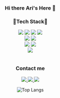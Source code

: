 <div align="center">
  
### Hi there Ari's Here 👋

### **🧪Tech Stack🧪**
 

<div>

<img src="https://img.shields.io/badge/typescript-%23007ACC.svg?style=for-the-badge&logo=typescript&logoColor=white"/>
<img src="https://img.shields.io/badge/react-%2320232a.svg?style=for-the-badge&logo=react&logoColor=%2361DAFB"/>
<img src="https://img.shields.io/badge/Next-black?style=for-the-badge&logo=next.js&logoColor=white"/>

<img src="https://img.shields.io/badge/tailwindcss-%2338B2AC.svg?style=for-the-badge&logo=tailwind-css&logoColor=white"/>

</div>

<div>

<img src="https://img.shields.io/badge/MongoDB-%234ea94b.svg?style=for-the-badge&logo=mongodb&logoColor=white"/>
<img src="https://img.shields.io/badge/postgres-%23316192.svg?style=for-the-badge&logo=postgresql&logoColor=white"/>

</div>

<div>

<img src="https://img.shields.io/badge/html5-%23E34F26.svg?style=for-the-badge&logo=html5&logoColor=white"/>
<img src="https://img.shields.io/badge/css3-%231572B6.svg?style=for-the-badge&logo=css3&logoColor=white"/>

</div>

<div>

<img src="https://img.shields.io/badge/Visual%20Studio%20Code-0078d7.svg?style=for-the-badge&logo=visual-studio-code&logoColor=white"/>

</div>

<br />

### **Contact me**

<div>

<a href="https://www.linkedin.com/in/ari-pras/">

<img src="https://img.shields.io/badge/linkedin-%230077B5.svg?style=for-the-badge&logo=linkedin&logoColor=white"/>

</a>

<a href="https://github.com/mazyogz">

<img src="https://img.shields.io/badge/github-%23121011.svg?style=for-the-badge&logo=github&logoColor=white"/>

</a>

<a href="mailto:yogiprass11@gmail.com">

<img src="https://img.shields.io/badge/Gmail-D14836?style=for-the-badge&logo=gmail&logoColor=white"/>

</a>

</div>


![Top Langs](https://github-readme-stats.vercel.app/api/top-langs/?username=ariyogi&layout=compact)

</div>
<!--
**mazyogz/mazyogz** is a ✨ _special_ ✨ repository because its `README.md` (this file) appears on your GitHub profile.

Here are some ideas to get you started:

- 🔭 I’m currently working on ...
- 🌱 I’m currently learning ...
- 👯 I’m looking to collaborate on ...
- 🤔 I’m looking for help with ...
- 💬 Ask me about ...
- 📫 How to reach me: ...
- 😄 Pronouns: ...
- ⚡ Fun fact: ...
-->
